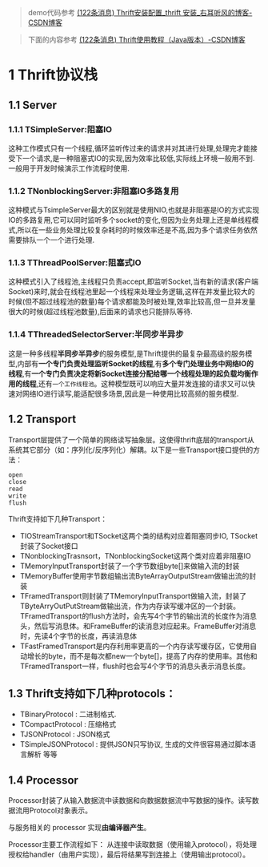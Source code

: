 > demo代码参考
> [(122条消息) Thrift安装配置\_thrift 安装\_右耳听风的博客-CSDN博客](https://blog.csdn.net/weixin_35720385/article/details/126101113)

> 下面的内容参考
> [(122条消息) Thrift使用教程（Java版本）-CSDN博客](https://blog.csdn.net/wuxiaopengnihao1/article/details/125955885)

# 1 Thrift协议栈
## 1.1 Server
### 1.1.1 TSimpleServer:阻塞IO

这种工作模式只有一个线程,循环监听传过来的请求并对其进行处理,处理完才能接受下一个请求,是一种阻塞式IO的实现,因为效率比较低,实际线上环境一般用不到.一般用于开发时候演示工作流程时使用.

### 1.1.2 TNonblockingServer:非阻塞IO多路复用

这种模式与TsimpleServer最大的区别就是使用NIO,也就是非阻塞是IO的方式实现IO的多路复用,它可以同时监听多个socket的变化,但因为业务处理上还是单线程模式,所以在一些业务处理比较复杂耗时的时候效率还是不高,因为多个请求任务依然需要排队一个一个进行处理.

### 1.1.3 TThreadPoolServer:阻塞式IO

这种模式引入了线程池,主线程只负责accept,即监听Socket,当有新的请求(客户端Socket)来时,就会在线程池里起一个线程来处理业务逻辑,这样在并发量比较大的时候(但不超过线程池的数量)每个请求都能及时被处理,效率比较高,但一旦并发量很大的时候(超过线程池数量),后面来的请求也只能排队等待.

### 1.1.4 TThreadedSelectorServer:半同步半异步

这是一种多线程**半同步半异步**的服务模型,是Thrift提供的最复杂最高级的服务模型,内部有**一个专门负责处理监听Socket的线程**,有**多个专门处理业务中网络IO的线程**,有**一个专门负责决定将新Socket连接分配给哪一个线程处理的起负载均衡作用的线程**,还有`一个工作线程池`。这种模型既可以响应大量并发连接的请求又可以快速对网络IO进行读写,能适配很多场景,因此是一种使用比较高频的服务模型.


## 1.2 Transport
Transport层提供了一个简单的网络读写抽象层。这使得thrift底层的transport从系统其它部分（如：序列化/反序列化）解耦。以下是一些Transport接口提供的方法：
```
open
close
read
write
flush
```

Thrift支持如下几种Transport：

- TIOStreamTransport和TSocket这两个类的结构对应着阻塞同步IO, TSocket封装了Socket接口
- TNonblockingTrasnsort，TNonblockingSocket这两个类对应着非阻塞IO
- TMemoryInputTransport封装了一个字节数组byte[]来做输入流的封装
- TMemoryBuffer使用字节数组输出流ByteArrayOutputStream做输出流的封装
- TFramedTransport则封装了TMemoryInputTransport做输入流，封装了TByteArryOutPutStream做输出流，作为内存读写缓冲区的一个封装。TFramedTransport的flush方法时，会先写4个字节的输出流的长度作为消息头，然后写消息体。和FrameBuffer的读消息对应起来。FrameBuffer对消息时，先读4个字节的长度，再读消息体
- TFastFramedTransport是内存利用率更高的一个内存读写缓存区，它使用自动增长的byte[](不够长度才new)，而不是每次都new一个byte[]，提高了内存的使用率。其他和TFramedTransport一样，flush时也会写4个字节的消息头表示消息长度。

## 1.3 Thrift支持如下几种protocols：

- TBinaryProtocol : 二进制格式.
- TCompactProtocol : 压缩格式
- TJSONProtocol : JSON格式
- TSimpleJSONProtocol : 提供JSON只写协议, 生成的文件很容易通过脚本语言解析
  等等

## 1.4 Processor
Processor封装了从输入数据流中读数据和向数据数据流中写数据的操作。读写数据流用Protocol对象表示。

与服务相关的 processor 实现**由编译器产生**。

Processor主要工作流程如下： 从连接中读取数据（使用输入protocol），将处理授权给handler（由用户实现），最后将结果写到连接上（使用输出protocol）。